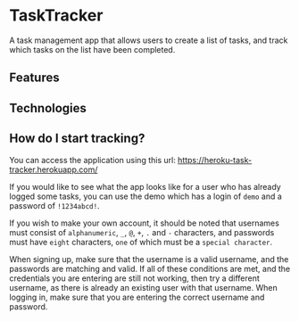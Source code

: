 # TaskTracker
A task management app that allows users to create a list of tasks, and track which tasks on the list have been completed.

## Features

## Technologies

## How do I start tracking?
You can access the application using this url: https://heroku-task-tracker.herokuapp.com/

If you would like to see what the app looks like for a user who has already logged some tasks, you can use the demo which has a login of `demo` and a password of `!1234abcd!`. 

If you wish to make your own account, it should be noted that usernames must consist of `alphanumeric`, `_`, `@`, `+`, `.` and `-` characters, and passwords must have `eight` characters, `one` of which must be a `special character`.

When signing up, make sure that the username is a valid username, and the passwords are matching and valid. If all of these conditions are met, and the credentials you are entering are still not working, then try a different username, as there is already an existing user with that username. When logging in, make sure that you are entering the correct username and password.
